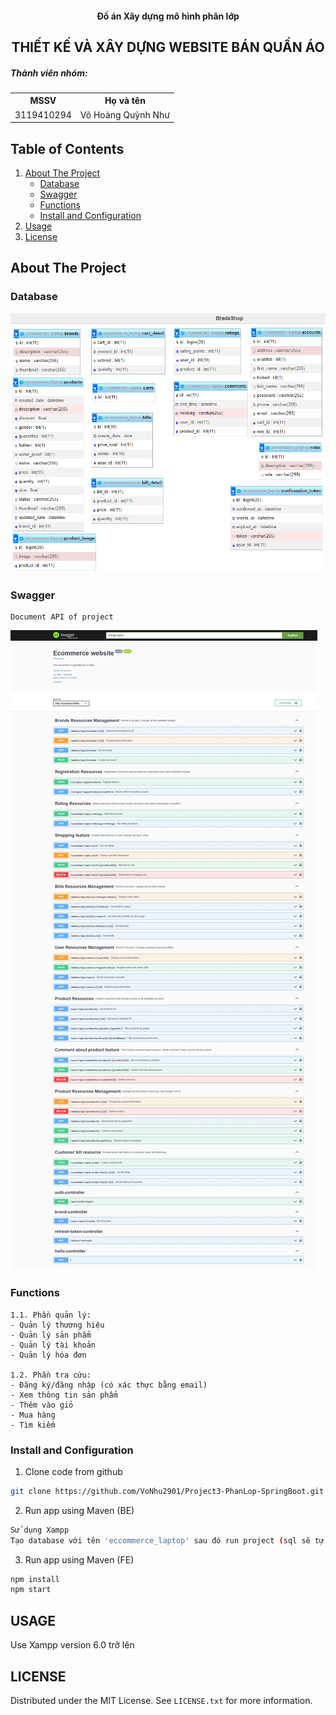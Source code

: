 <!-- PROJECT INFO -->
<div align="center">
  <h4 align="center">Đồ án Xây dựng mô hình phân lớp</h4>
  <h2 align="center">THIẾT KẾ VÀ XÂY DỰNG WEBSITE BÁN QUẦN ÁO</h2>
</div>

<div>
<h5>Thành viên nhóm:</h5>
  <table>
    <tr>
      <th>MSSV</th>
      <th>Họ và tên</th>    
    </tr>
    <tr>
      <td>3119410294</td>
      <td>Võ Hoàng Quỳnh Như</td>    
    </tr>   
  </table>
</div>

<!-- TABLE OF CONTENTS -->

## Table of Contents

<ol>
    <li> 
        <a href="#about"> About The Project </a>
        <ul>
            <li><a href="#database">Database</a></li>
            <li><a href='#swagger'>Swagger</a></li>
            <li><a href="#function">Functions</a></li>           
            <li><a href="#install">Install and Configuration</a></li>
        </ul>
    </li>
    <li> <a href='#usage'> Usage</a></li>
    <li> <a href="license"> License</a></li>
</ol>

<!-- ABOUT THE PROJECT -->

## About The Project
<!-- DATABASE -->
### <div id='database'>Database</div>
![database](/readmedocs/database.png)

<!-- SWAGGGER -->
### <div id="swagger">Swagger</div>

    Document API of project
![swagger](/readmedocs/swagger.jpeg)

<!-- USER CASE -->

### <div id='function'>Functions</div>

```
1.1. Phần quản lý:
- Quản lý thương hiệu
- Quản lý sản phẩm
- Quản lý tài khoản
- Quản lý hóa đơn

1.2. Phần tra cứu:
- Đăng ký/đăng nhập (có xác thực bằng email)
- Xem thông tin sản phẩm
- Thêm vào giỏ
- Mua hàng
- Tìm kiếm

```

<!-- CONFIGURATION AND DEPENDENCY-->

### <div id='install'>Install and Configuration</div>

1. Clone code from github

```sh
git clone https://github.com/VoNhu2901/Project3-PhanLop-SpringBoot.git
```

2. Run app using Maven (BE)

```sh
Sử dụng Xampp
Tạo database với tên 'eccommerce_laptop' sau đó run project (sql sẽ tự generate)
```

3. Run app using Maven (FE)

```sh
npm install
npm start
```

<!-- USAGE -->

## USAGE

Use Xampp version 6.0 trở lên

<!-- LICENSE -->

## LICENSE

Distributed under the MIT License. See `LICENSE.txt` for more information.
